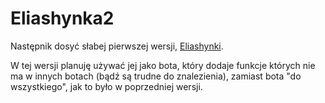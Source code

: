 # Eliashynka2

Następnik dosyć słabej pierwszej wersji, [Eliashynki](https://github.com/Xeoth/Eliashynka).

W tej wersji planuję używać jej jako bota, który dodaje funkcje których nie ma w innych botach (bądź są trudne do znalezienia), zamiast bota "do wszystkiego", jak to było w poprzedniej wersji. 
